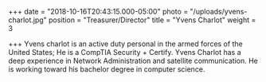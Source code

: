 +++
date = "2018-10-16T20:43:15.000-05:00"
photo = "/uploads/yvens-charlot.jpg"
position = "Treasurer/Director"
title = "Yvens Charlot"
weight = 3

+++
Yvens charlot is an active duty personal in the armed forces of the United States; He is a CompTIA Security + Certify. Yvens Charlot has a deep experience in Network Administration and satellite communication. He is working toward his bachelor degree in computer science.